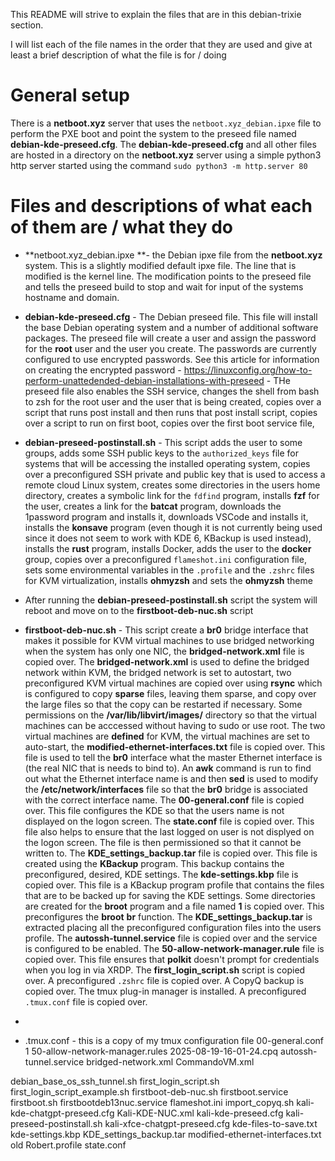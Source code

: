This README will strive to explain the files that are in this debian-trixie section.

I will list each of the file names in the order that they are used and give at least a brief description of what the file is for / doing

# General setup

There is a **netboot.xyz** server that uses the `netboot.xyz_debian.ipxe` file to perform the PXE boot and point the system to the preseed file named **debian-kde-preseed.cfg**. The **debian-kde-preseed.cfg** and all other files are hosted in a directory on the **netboot.xyz** server using a simple python3 http server started using the command `sudo python3 -m http.server 80`

# Files and descriptions of what each of them are / what they do

- **netboot.xyz_debian.ipxe **- the Debian ipxe file from the **netboot.xyz** system. This is a slightly modified default ipxe file. The line that is modified is the kernel line. The modification points to the preseed file and tells the preseed build to stop and wait for input of the systems hostname and domain.
- **debian-kde-preseed.cfg** - The Debian preseed file. This file will install the base Debian operating system and a number of additional software packages. The preseed file will create a user and assign the password for the **root** user and the user you create. The passwords are currently configured to use encrypted passwords. See this article for information on creating the encrypted password - https://linuxconfig.org/how-to-perform-unattedended-debian-installations-with-preseed - THe preseed file also enables the SSH service, changes the shell from bash to zsh for the root user and the user that is being created, copies over a script that runs post install and then runs that post install script, copies over a script to run on first boot, copies over the first boot service file, 
- **debian-preseed-postinstall.sh** - This script adds the user to some groups, adds some SSH public keys to the `authorized_keys` file for systems that will be accessing the installed operating system, copies over a preconfigured SSH private and public key that is used to access a remote cloud Linux system, creates some directories in the users home directory, creates a symbolic link for the `fdfind` program, installs **fzf** for the user, creates a link for the **batcat** program, downloads the 1password program and installs it, downloads VSCode and installs it, installs the **konsave** program (even though it is not currently being used since it does not seem to work with KDE 6, KBackup is used instead), installs the **rust** program, installs Docker, adds the user to the **docker** group, copies over a preconfigured `flameshot.ini` configuration file, sets some environmental variables in the `.profile` and the `.zshrc` files for KVM virtualization, installs **ohmyzsh** and sets the **ohmyzsh** theme
- After running the **debian-preseed-postinstall.sh** script the system will reboot and move on to the **firstboot-deb-nuc.sh** script
- **firstboot-deb-nuc.sh** - This script create a **br0** bridge interface that makes it possible for KVM virtual machines to use bridged networking when the system has only one NIC, the **bridged-network.xml** file is copied over. The **bridged-network.xml** is used to define the bridged network within KVM, the bridged network is set to autostart, two preconfigured KVM virtual machines are copied over using **rsync** which is configured to copy **sparse** files, leaving them sparse, and copy over the large files so that the copy can be restarted if necessary. Some permissions on the **/var/lib/libvirt/images/** directory so that the virtual machines can be acccessed without having to sudo or use root. The two virtual machines are **defined** for KVM, the virtual machines are set to auto-start, the **modified-ethernet-interfaces.txt** file is copied over. This file is used to tell the **br0** interface what the master Ethernet interface is (the real NIC that is needs to bind to). An **awk** command is run to find out what the Ethernet interface name is and then **sed** is used to modify the **/etc/network/interfaces** file so that the **br0** bridge is associated with the correct interface name. The **00-general.conf** file is copied over. This file configures the KDE so that the users name is not displayed on the logon screen. The **state.conf** file is copied over. This file also helps to ensure that the last logged on user is not displyed on the logon screen. The file is then permissioned so that it cannot be written to. The **KDE_settings_backup.tar** file is copied over. This file is created using the **KBackup** program. This backup contains the preconfigured, desired, KDE settings. The **kde-settings.kbp** file is copied over. This file is a KBackup program profile that contains the files that are to be backed up for saving the KDE settings. Some directories are created for the **broot** program and a file named **1** is copied over. This preconfigures the **broot** **br** function. The **KDE_settings_backup.tar** is extracted placing all the preconfigured configuration files into the users profile. The **autossh-tunnel.service** file is copied over and the service is configured to be enabled. The **50-allow-network-manager.rule** file is copied over. This file ensures that **polkit** doesn't prompt for credentials when you log in via XRDP. The **first_login_script.sh** script is copied over. A preconfigured `.zshrc` file is copied over. A CopyQ backup is copied over. The tmux plug-in manager is installed. A preconfigured `.tmux.conf` file is copied over.
- 

 
 - .tmux.conf - this is a copy of my tmux configuration file
00-general.conf
1
50-allow-network-manager.rules
2025-08-19-16-01-24.cpq
autossh-tunnel.service
bridged-network.xml
CommandoVM.xml


debian_base_os_ssh_tunnel.sh
first_login_script.sh
first_login_script_example.sh
firstboot-deb-nuc.sh
firstboot.service
firstboot.sh
firstbootdeb13nuc.service
flameshot.ini
import_copyq.sh
kali-kde-chatgpt-preseed.cfg
Kali-KDE-NUC.xml
kali-kde-preseed.cfg
kali-preseed-postinstall.sh
kali-xfce-chatgpt-preseed.cfg
kde-files-to-save.txt
kde-settings.kbp
KDE_settings_backup.tar
modified-ethernet-interfaces.txt
old
Robert.profile
state.conf
